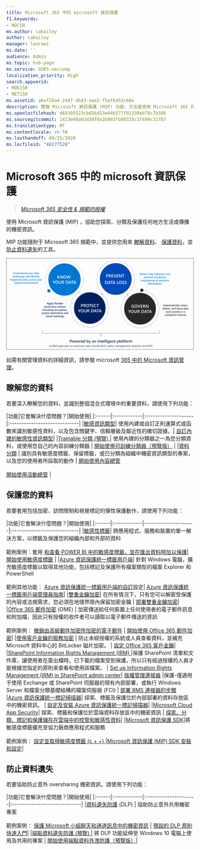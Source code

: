 ```yaml
---
title: Microsoft 365 中的 microsoft 資訊保護
f1.keywords:
- NOCSH
ms.author: cabailey
author: cabailey
manager: laurawi
ms.date: ''
audience: Admin
ms.topic: hub-page
ms.service: O365-seccomp
localization_priority: High
search.appverid:
- MOE150
- MET150
ms.assetid: a6ef28a4-2447-4b43-aae2-f5af6d53c68e
description: 實施 Microsoft 資訊保護 (MIP) 功能，方法是使用 Microsoft 365 符合性，協助您探索、分類及保護任何地方生活或傳播的敏感資訊。
ms.openlocfilehash: d69395523cb656d23e44b577f01338eb78c7b386
ms.sourcegitcommit: 1423e08a02d30f0a2b993fb99325c3f499c31787
ms.translationtype: MT
ms.contentlocale: zh-TW
ms.lasthandoff: 09/25/2020
ms.locfileid: "48277528"
---
```

# <a name="microsoft-information-protection-in-microsoft-365"></a>Microsoft 365 中的 microsoft 資訊保護

>*[Microsoft 365 安全性 & 規範的授權](https://docs.microsoft.com/office365/servicedescriptions/microsoft-365-service-descriptions/microsoft-365-tenantlevel-services-licensing-guidance/microsoft-365-security-compliance-licensing-guidance)*

使用 Microsoft 資訊保護 (MIP) ，協助您探索、分類及保護任何地方生活或傳播的機密資訊。

MIP 功能隨附于 Microsoft 365 規範中，並提供您用來 [瞭解資料](#know-your-data)、 [保護資料](#protect-your-data)，並 [防止資料遺失](#prevent-data-loss)的工具。

![知道您的資料，保護您的資料，避免資料遺失，管理您的資料](../media/powered-by-intelligent-platform.png)

如需有關管理資料的詳細資訊，請參閱 microsoft [365 中的 Microsoft 資訊管理](manage-Information-governance.md)。

## <a name="know-your-data"></a>瞭解您的資料

若要深入瞭解您的資料，並識別整個混合式環境中的重要資料，請使用下列功能：
 
|功能|它會解決什麼問題？|開始使用|
|:------|:------------|:--------------------|:-----------------------------|
|[敏感資訊類型](sensitive-information-type-entity-definitions.md)| 使用內建或自訂正則運算式或函數來識別敏感性資料，以及包含關鍵字、信賴層級及鄰近性的確切證據。| [自訂內建的敏感性資訊類型](customize-a-built-in-sensitive-information-type.md)|
|[Trainable 分類 (預覽) ](classifier-learn-about.md)| 使用內建的分類器之一為您分類資料，或使用您自己的內容訓練分類器 | [開始使用可訓練分類器（預覽版）](classifier-get-started-with.md) |
|[資料分類](data-classification-overview.md) | 識別具有敏感度標籤、保留標籤，或已分類為組織中機密資訊類型的專案，以及您的使用者所採取的動作  | [開始使用內容總管](data-classification-content-explorer.md)<br /><br /> [開始使用活動總管](data-classification-activity-explorer.md) |

## <a name="protect-your-data"></a>保護您的資料

若要套用包括加密、訪問限制和視覺標記的彈性保護動作，請使用下列功能：

|功能|它會解決什麼問題？|開始使用|
|:------|:------------|---------------------|:----------------------------|
|[敏感性標籤](sensitivity-labels.md)| 跨應用程式、服務和裝置的單一解決方案，以標籤及保護您的組織內部和外部的資料 <br /><br />範例案例：套用 [和查看 POWER BI 中的敏感度標籤，並在匯出資料時加以保護](https://docs.microsoft.com/power-bi/admin/service-security-data-protection-overview)|[ 開始使用敏感度標籤](get-started-with-sensitivity-labels.md) |
|[Azure 資訊保護統一標籤用戶端](https://docs.microsoft.com/azure/information-protection/rms-client/aip-clientv2)| 針對 Windows 電腦，擴充敏感度標籤以取得其他功能，包括標記及保護所有檔案類型的檔案 Explorer 和 PowerShell<br /><br /> 範例其他功能： [Azure 資訊保護統一標籤用戶端的自訂](https://docs.microsoft.com/azure/information-protection/rms-client/clientv2-admin-guide-customizations)設定| [Azure 資訊保護統一標籤用戶端管理員指南](https://docs.microsoft.com/azure/information-protection/rms-client/clientv2-admin-guide)|
|[雙重金鑰加密](double-key-encryption.md)| 在所有情況下，只有您可以解密受保護的內容或法規需求，您必須在地理界限內保留加密金鑰 | [部署雙重金鑰加密](double-key-encryption.md)|
|[Office 365 郵件加密](ome.md) (OME) | 加密傳送給任何裝置上任何使用者的電子郵件訊息和附加檔，因此只有授權的收件者可以讀取以電子郵件傳送的資訊  <br /><br />範例案例： [撤銷由高級郵件加密所加密的電子郵件](revoke-ome-encrypted-mail.md) | [開始使用 Office 365 郵件加密](set-up-new-message-encryption-capabilities.md)|
|[使用客戶金鑰的服務加密](customer-key-overview.md) | 防止未經授權的系統或人員查看資料，並補充 Microsoft 資料中心的 BitLocker 磁片加密。 | [設定 Office 365 客戶金鑰](customer-key-set-up.md)|
|[SharePoint Information Rights Management (IRM) ](set-up-irm-in-sp-admin-center.md#irm-enable-sharepoint-document-libraries-and-lists)|保護 SharePoint 清單和文件庫，讓使用者在簽出檔時，已下載的檔案受到保護，所以只有經過授權的人員才能根據您指定的原則來查看和使用該檔案。 | [Set up Information Rights Management (IRM) in SharePoint admin center](set-up-irm-in-sp-admin-center.md)|
[版權管理連接器](https://docs.microsoft.com/azure/information-protection/deploy-rms-connector) |保護-僅適用于使用 Exchange 或 SharePoint 伺服器的現有內部部署，或執行 Windows Server 和檔案分類基礎結構的檔案伺服器 (FCI)  | [部署 RMS 連接器的步驟](https://docs.microsoft.com/azure/information-protection/deploy-rms-connector#steps-to-deploy-the-rms-connector)
|[Azure 資訊保護統一標記掃描器](https://docs.microsoft.com/azure/information-protection/deploy-aip-scanner)| 探索、標籤及保護位於內部部署的資料存放區中的機密資訊。 | [設定及安裝 Azure 資訊保護統一標記掃描器](https://docs.microsoft.com/azure/information-protection/deploy-aip-scanner-configure-install)|
|[Microsoft Cloud App Security](https://docs.microsoft.com/cloud-app-security/what-is-cloud-app-security)| 探索、標籤和保護位於雲端資料存放區中的機密資訊 | [探索、分類、標記和保護儲存在雲端中的控管和敏感性資料](https://docs.microsoft.com/cloud-app-security/best-practices#discover-classify-label-and-protect-regulated-and-sensitive-data-stored-in-the-cloud)|
|[Microsoft 資訊保護 SDK](https://docs.microsoft.com/information-protection/develop/overview#microsoft-information-protection-sdk)|將敏感度標籤擴充至協力廠商應用程式和服務  <br /><br /> 範例案例： [設定並取得敏感度標籤 (c + +) ](https://docs.microsoft.com/information-protection/develop/quick-file-set-get-label-cpp) |[Microsoft 資訊保護 (MIP) SDK 安裝和設定](https://docs.microsoft.com/information-protection/develop/setup-configure-mip)|

## <a name="prevent-data-loss"></a>防止資料遺失

若要協助防止意外 oversharing 機密資訊，請使用下列功能：


|功能|它會解決什麼問題？|開始使用|
|:------|:------------|:---------------------|:-----------------------------|
|[資料遺失防護](data-loss-prevention-policies.md) (DLP) | 協助防止意外共用機密專案 <br /><br />範例案例： [保護 Microsoft 小組聊天和通道訊息中的機密資訊](dlp-microsoft-teams.md) | [預設的 DLP 原則快速入門](get-started-with-the-default-dlp-policy.md)|
|[端點資料遺失防護 (預覽) ](endpoint-dlp-learn-about.md)| 將 DLP 功能延伸至 Windows 10 電腦上使用及共用的專案 | [開始使用端點資料外洩防護（預覽版）](endpoint-dlp-getting-started.md)|
